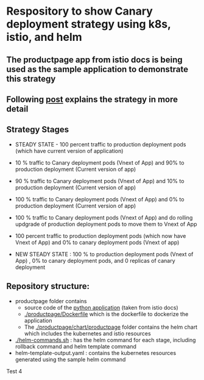 # Respository to show Canary deployment strategy using k8s, istio, and helm

## The productpage app from istio docs is being used as the sample application to demonstrate this strategy

## Following [post](https://medium.com/microsoftazure/canary-release-strategy-using-kubernetes-istio-helm-fb49c0406f07) explains the strategy in more detail

## Strategy Stages

* STEADY STATE - 100 percent traffic to production deployment pods (which have current version of application)

* 10 % traffic to Canary deployment pods (Vnext of App) and 90% to production deployment (Current version of app)

* 90 % traffic to Canary deployment pods (Vnext of App) and 10% to production deployment (Current version of app)

* 100 % traffic to Canary deployment pods (Vnext of App) and 0% to production deployment (Current version of app)

* 100 % traffic to Canary deployment pods (Vnext of App) and do rolling updgrade of production deployment pods to move them to Vnext of App

* 100 percent traffic to production deployment pods (which now have Vnext of App) and 0% to canary deployment pods (Vnext of app)

* NEW STEADY STATE : 100 % to production deployment pods (Vnext of App) , 0% to canary deployment pods, and 0 replicas of canary deployment

## Repository structure:
* productpage folder contains
  * source code of the [python application](./productpage/productpage.py) (taken from istio docs)
  * [./productpage/Dockerfile](./productpage/Dockerfile) which is the dockerfile to dockerize the application
  * The [./productpage/chart/productpage](./productpage/chart/productpage) folder contains the helm chart which includes the kubernetes and istio resources
* [./helm-commands.sh](helm-commands.sh) : has the helm command for each stage, including rollback command and helm template command
* helm-template-output.yaml : contains the kubernetes resources generated using the sample helm command


Test 4

